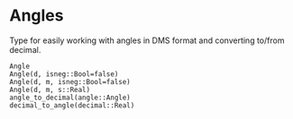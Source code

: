 # Angles

Type for easily working with angles in DMS format and converting to/from decimal.

```@docs
Angle
Angle(d, isneg::Bool=false)
Angle(d, m, isneg::Bool=false)
Angle(d, m, s::Real)
angle_to_decimal(angle::Angle)
decimal_to_angle(decimal::Real)
```
